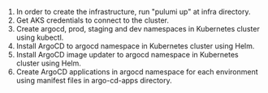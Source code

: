 1. In order to create the infrastructure, run "pulumi up" at infra directory.
2. Get AKS credentials to connect to the cluster.
3. Create argocd, prod, staging and dev namespaces in Kubernetes cluster using kubectl.
4. Install ArgoCD to argocd namespace in Kubernetes cluster using Helm.
5. Install ArgoCD image updater to argocd namespace in Kubernetes cluster using Helm.
6. Create ArgoCD applications in argocd namespace for each environment using manifest files in argo-cd-apps directory.